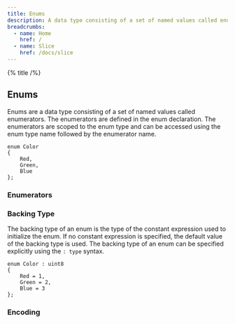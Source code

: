 ```yaml
---
title: Enums
description: A data type consisting of a set of named values called enumerators
breadcrumbs:
  - name: Home
    href: /
  - name: Slice
    href: /docs/slice
---
```


{% title /%}

## Enums

Enums are a data type consisting of a set of named values called enumerators. The enumerators are defined in the enum
declaration. The enumerators are scoped to the enum type and can be accessed using the enum type name followed by the
enumerator name.

```slice
enum Color
{
    Red,
    Green,
    Blue
};
```

### Enumerators

### Backing Type

The backing type of an enum is the type of the constant expression used to initialize the enum. If no constant expression
is specified, the default value of the backing type is used. The backing type of an enum can be specified explicitly using
the `: type` syntax.

```slice
enum Color : uint8
{
    Red = 1,
    Green = 2,
    Blue = 3
};
```

### Encoding
